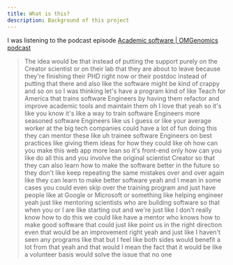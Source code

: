 ```yaml
---
title: What is this?
description: Background of this project
---
```


I was listening to the podcast episode [Academic software | OMGenomics podcast](https://youtu.be/eyd7Cb7ueNg?t=3329&si=QClIO_5D6pB3MqBm)

> The idea would be that instead of putting the support purely on the Creator scientist or on their lab that they are about to leave because they're finishing their PHD right now or their postdoc instead of putting that there and also like the software might be kind of crappy and so on so I was thinking let's have a program kind of like Teach for America that trains software Engineers by having them refactor and improve academic tools and maintain them oh I love that yeah so it's like you know it's like a way to train software Engineers more seasoned software Engineers like us I guess or like your average worker at the big tech companies could have a lot of fun doing this  they can mentor these like uh trainee software Engineers on best practices like giving them ideas for how they could like oh how can you make this web app more lean so it's front-end only how can you like do all this and you involve the original scientist Creator so that they can also learn how to make the software better in the future so they don't like keep repeating the same mistakes over and over again like they can learn to make better software yeah  and I mean in some cases you could even skip over the training program and just have people like at Google or Microsoft or something like helping engineer yeah just like mentoring scientists who are building software so that when you or I are like starting out and we're just like I don't really know how to do this we could like have a mentor who knows how to make good software that could just like point us in the right direction even that would be an improvement right yeah and just like I haven't seen any programs like that but I feel like both sides would benefit a lot from that yeah and that would I mean the fact that it would be like a volunteer basis would solve the issue that no one

